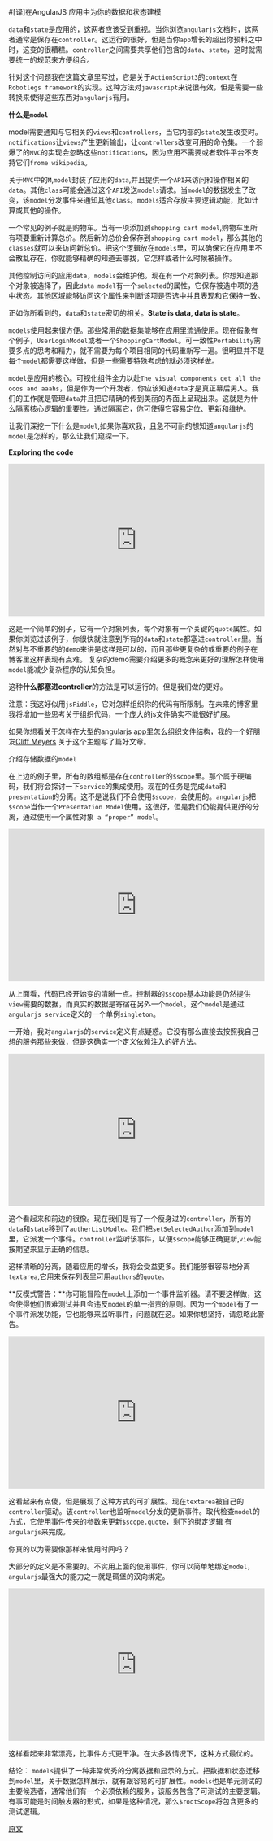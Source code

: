 #[译]在AngularJS 应用中为你的数据和状态建模

`data`和`state`是应用的，这两者应该受到重视。当你浏览`angularjs`文档时，这两者通常是保存在`controller`。这运行的很好，但是当你`app`增长的超出你预料之中时，这变的很糟糕。`controller`之间需要共享他们包含的`data`、`state`，这时就需要统一的规范来方便组合。

针对这个问题我在这篇文章里写过，它是关于`ActionScript3`的`context`在`Robotlegs framework`的实现。这种方法对`javascript`来说很有效，但是需要一些转换来使得这些东西对`angularjs`有用。

**什么是`model`**

model需要通知与它相关的`views`和`controllers`，当它内部的`state`发生改变时。`notifications`让`views`产生更新输出，让`controllers`改变可用的命令集。一个弱爆了的`MVC`的实现会忽略这些`notifications`，因为应用不需要或者软件平台不支持它们`frome wikipedia`。

关于`MVC`中的`M`,`model`封装了应用的`data`,并且提供一个`API`来访问和操作相关的`data`。其他`class`可能会通过这个`API`发送`models`请求。当`model`的数据发生了改变，该`model`分发事件来通知其他`class`。`models`适合存放主要逻辑功能，比如计算或其他的操作。

一个常见的例子就是购物车。当有一项添加到`shopping cart model`,购物车里所有项要重新计算总价。然后新的总价会保存到`shopping cart model`，那么其他的`classes`就可以来访问新总价。把这个逻辑放在`models`里，可以确保它在应用里不会散乱存在，你就能够精确的知道去哪找，它怎样或者什么时候被操作。

其他控制访问的应用`data`，`models`会维护他。现在有一个对象列表。你想知道那个对象被选择了，因此`data model`有一个`selected`的属性，它保存被选中项的选中状态。其他区域能够访问这个属性来判断该项是否选中并且表现和它保持一致。

正如你所看到的，`data`和`state`密切的相关。**State is data, data is state**。

`models`使用起来很方便。那些常用的数据集能够在应用里流通使用。现在假象有个例子，`UserLoginModel`或者一个`ShoppingCartModel`。可一致性`Portability`需要多点的思考和精力，就不需要为每个项目相同的代码重新写一遍。很明显并不是每个`model`都需要这样做，但是一些需要特殊考虑的就必须这样做。

`model`是应用的核心。可视化组件全力以赴`The visual components get all the ooos and aaahs`，但是作为一个开发者，你应该知道`data`才是真正幕后男人。我们的工作就是管理`data`并且把它精确的传到美丽的界面上呈现出来。这就是为什么隔离核心逻辑的重要性。通过隔离它，你可使得它容易定位、更新和维护。

让我们深挖一下什么是`model`,如果你喜欢我，且急不可耐的想知道`angularjs`的`model`是怎样的，那么让我们窥探一下。

**Exploring the code**

<iframe width="100%" height="300"
src="http://jsfiddle.net/joelhooks/jWmck/embedded/js,result,html/"
allowfullscreen="allowfullscreen" frameborder="0"></iframe>

这是一个简单的例子，它有一个对象列表，每个对象有一个关键的`quote`属性。如果你浏览过该例子，你很快就注意到所有的`data`和`state`都塞进`controller`里。当然对与不重要的的`demo`来讲是这样是可以的，而且那些更复杂的或重要的例子在博客里这样表现有点难。 复杂的demo需要介绍更多的概念来更好的理解怎样使用`model`能减少复杂程序的认知负担。

这种**什么都塞进controller**的方法是可以运行的。但是我们做的更好。

注意：我这好似用`jsFiddle`，它对怎样组织你的代码有所限制。在未来的博客里我将增加一些思考关于组织代码，一个庞大的js文件确实不能很好扩展。

如果你想看关于怎样在大型的angularjs app里怎么组织文件结构，我的一个好朋友[Cliff Meyers][1] 关于这个主题写了篇好文章。

介绍存储数据的`model`

在上边的例子里，所有的数组都是存在`controller`的`$scope`里。那个属于硬编码，我们将会探讨一下`service`的集成使用。现在的任务是完成`data`和`presentation`的分离。这不是说我们不会使用`$scope`，会使用的。`angularjs`把`$scope`当作一个`Presentation Model`使用。这很好，但是我们仍能提供更好的分离，通过使用一个属性对象` a “proper” model`。

<iframe width="100%" height="300" src="http://jsfiddle.net/joelhooks/jWmck/7/embedded/js,result/" allowfullscreen="allowfullscreen" frameborder="0"></iframe>

从上面看，代码已经开始变的清晰一点。控制器的`$scope`基本功能是仍然提供`view`需要的数据，而真实的数据是寄宿在另外一个`model`。这个`model`是通过`angularjs service`定义的一个单例`singleton`。

一开始，我对`angularjs`的`service`定义有点疑惑。它没有那么直接去按照我自己想的服务那些来做，但是这确实一个定义依赖注入的好方法。

<iframe width="100%" height="300" src="http://jsfiddle.net/joelhooks/jWmck/9/embedded/js,result/" allowfullscreen="allowfullscreen" frameborder="0"></iframe>

这个看起来和前边的很像。现在我们是有了一个瘦身过的`controller`，所有的`data`和`state`移到了`autherListModle`。我们把`setSelectedAuthor`添加到`model`里，它派发一个事件。`controller`监听该事件，以便`$scope`能够正确更新,`view`能按期望来显示正确的信息。

这样清晰的分离，随着应用的增长，我将会受益更多。我们能够很容易地分离`textarea`,它用来保存列表里可用`authors`的`quote`。

**反模式警告：**你可能冒险在`model`上添加一个事件监听器。请不要这样做，这会使得他们很难测试并且会违反`model`的单一指责的原则。因为一个`model`有了一个事件派发功能，它也能够来监听事件，问题就在这。如果你想坚持，请忽略此警告。

<iframe width="100%" height="300" src="http://jsfiddle.net/joelhooks/jWmck/10/embedded/js,result,html/" allowfullscreen="allowfullscreen" frameborder="0"></iframe>

这看起来有点傻，但是展现了这种方式的可扩展性。现在`textarea`被自己的`controller`驱动。该`controller`也监听`model`分发的更新事件。取代检查`model`的方式，它使用事件传来的参数来更新`$scope.quote`，剩下的绑定逻辑
有`angularjs`来完成。

你真的以为需要像那样来使用时间吗？

大部分的定义是不需要的。不实用上面的使用事件，你可以简单地绑定`model`，`angularjs`最强大的能力之一就是碉堡的双向绑定。

<iframe width="100%" height="300" src="http://jsfiddle.net/joelhooks/jWmck/12/embedded/js,html,result" allowfullscreen="allowfullscreen" frameborder="0"></iframe>

这样看起来非常漂亮，比事件方式更干净。在大多数情况下，这种方式最优的。

结论：
`models`提供了一种非常优秀的分离数据和显示的方式。把数据和状态迁移到`model`里，关于数据怎样展示，就有跟容易的可扩展性。`models`也是单元测试的主要候选者，通常他们有一个必须依赖的服务，该服务包含了可测试的主要逻辑。有事可能是时间触发器的形式，如果是这种情况，那么`$rootScope`将包含更多的测试逻辑。

[原文][0]


[0]:http://joelhooks.com/blog/2013/04/24/modeling-data-and-state-in-your-angularjs-application/ "在AngularJS 应用中为你的数据和状态建模"
[1]:http://cliffmeyers.com/blog/2013/4/21/code-organization-angularjs-javascript "Cliff Meyers"